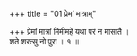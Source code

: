 +++
title = "01 प्रेमां मात्राम्"

+++
प्रेमां मात्रां मिमीमहे यथा परं न मासातै ।  
शते शरत्सु नो पुरा ॥ १ ॥
